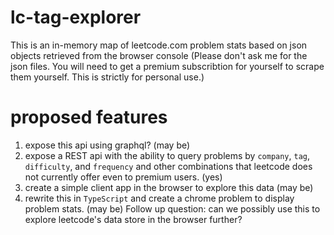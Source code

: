 # lc-tag-explorer

This is an in-memory map of leetcode.com problem stats based on json objects retrieved from the browser console (Please don't ask me for the json files. You will need to get a premium subscribtion for yourself to scrape them yourself. This is strictly for personal use.) 

# proposed features
1. expose this api using graphql? (may be) 
2. expose a REST api with the ability to query problems by `company`, `tag`, `difficulty`, and `frequency` and other combinations that leetcode does not currently offer even to premium users. (yes)
3. create a simple client app in the browser to explore this data (may be)
4. rewrite this in `TypeScript` and create a chrome problem to display problem stats. (may be) Follow up question: can we possibly use this to explore leetcode's data store in the browser further?


